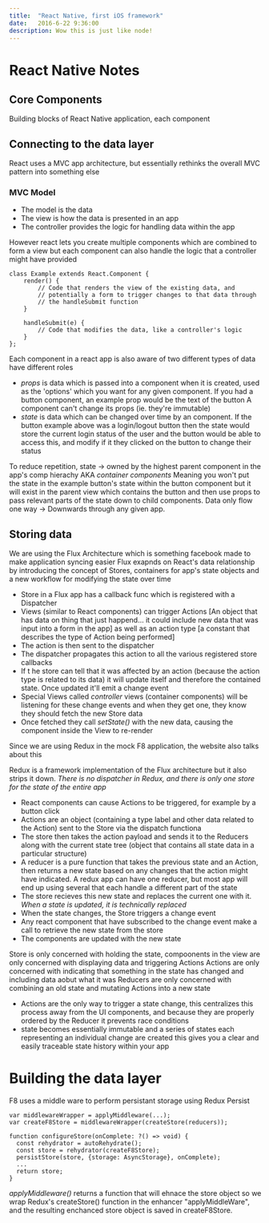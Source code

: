 ```yaml
---
title:  "React Native, first iOS framework"
date:   2016-6-22 9:36:00
description: Wow this is just like node!
---
```


# React Native Notes

## Core Components
Building blocks of React Native application, each component 

## Connecting to the data layer
React uses a MVC app architecture, but essentially rethinks the overall MVC pattern into something else

### MVC Model
* The model is the data
* The view is how the data is presented in an app
* The controller provides the logic for handling data within the app

However react lets you create multiple components which are combined to form a view but each component can also handle the logic that a controller might have provided
```
class Example extends React.Component {
    render() {
        // Code that renders the view of the existing data, and
        // potentially a form to trigger changes to that data through
        // the handleSubmit function
    }

    handleSubmit(e) {
        // Code that modifies the data, like a controller's logic
    }
};
```
Each component in a react app is also aware of two different types of data have different roles
* _props_ is data which is passed into a component when it is created, used as the 'options'  which you want for any given component. If you had a button component, an example prop would be the text of the button
A component can't change its props (ie. they're immutable)
* _state_ is data which can be changed over time by an component. If the button example above was a login/logout button then the state would store the current login status of the user and the button would be able to access this, and modify if it they clicked on the button to change their status

To reduce repetition, state -> owned by the highest parent component in the app's comp hierachy AKA _container components_
Meaning you won't put the state in the example button's state within the button component but it will exist in the parent view which contains the button and then use props to pass relevant parts of the state down to child components.
Data only flow one way -> Downwards through any given app.

## Storing data
We are using the Flux Architecture which is something facebook made to make application syncing easier
Flux exapnds on React's data relationship by introducing the concept of Stores, containers for app's state objects and a new workflow for modifying the state over time
* Store in a Flux app has a callback func which is registered with a Dispatcher
* Views (similar to React components) can trigger Actions [An object that has data on thing that just happend... it could include new data that was input into a form in the app] as well as an action type [a constant that describes the type of Action being performed]
* The action is then sent to the dispatcher
* The dispatcher propagates this action to all the various registered store callbacks
* If t he store can tell that it was affected by an action (because the action type is related to its data) it will update itself and therefore the contained state. Once updated it'll emit a change event 
* Special Views called _controller_ views (container components) will be listening for these change events and when they get one, they know they should fetch the new Store data
* Once fetched they call _setState()_ with the new data, causing the component inside the View to re-render

Since we are using Redux in the mock F8 application, the website also talks about this

Redux is a framework implementation of the Flux architecture but it also strips it down.
_There is no dispatcher in Redux, and there is only one store for the state of the entire app_

* React components can cause Actions to be triggered, for example by a button click
* Actions are an object (containing a type label and other data related to the Action) sent to the Store via the dispatch functiona
* The store then takes the action payload and sends it to the Reducers along with the current state tree (object that contains all state data in a particular structure)
* A reducer is a pure function that takes the previous state and an Action, then returns a new state based on any changes that the action might have indicated. A redux app can have one reducer, but most app will end up using several that each handle a different part of the state
* The store recieves this new state and replaces the current one with it. _When a state is updated, it is technically replaced_
* When the state changes, the Store triggers a change event
* Any react component that have subscribed to the change event make a call to retrieve the new state from the store
* The components are updated with the new state

Store is only concerned with holding the state, compoonents in the view are only concerned with displaying data and triggering Actions
Actions are only concerned with indicating that something in the state has changed and including data aobut what it was
Reducers are only concerned with combining an old state and mutating Actions into a new state

* Actions are the only way to trigger a state change, this centralizes this process away from the UI components, and because they are properly ordered by the Reducer it prevents race conditions
* state becomes essentially immutable and a series of states each representing an individual change are created this gives you a clear and easily traceable state history within your app

# Building the data layer
F8 uses a middle ware to perform persistant storage using Redux Persist

```
var middlewareWrapper = applyMiddleware(...);
var createF8Store = middlewareWrapper(createStore(reducers));

function configureStore(onComplete: ?() => void) {
  const rehydrator = autoRehydrate();
  const store = rehydrator(createF8Store);
  persistStore(store, {storage: AsyncStorage}, onComplete);
  ...
  return store;
}
```

_applyMiddleware()_ returns a function that will ehnace the store object
so we wrap Redux's createStore() function in the enhancer "applyMiddleWare", and the resulting enchanced store object is saved in createF8Store.